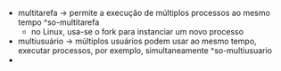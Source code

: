 * multitarefa -> permite a execução de múltiplos processos ao mesmo tempo ^so-multitarefa
	* no Linux, usa-se o fork para instanciar um novo processo
* multiusuário -> múltiplos usuários podem usar ao mesmo tempo, executar processos, por exemplo, simultaneamente ^so-multiusuario
* 